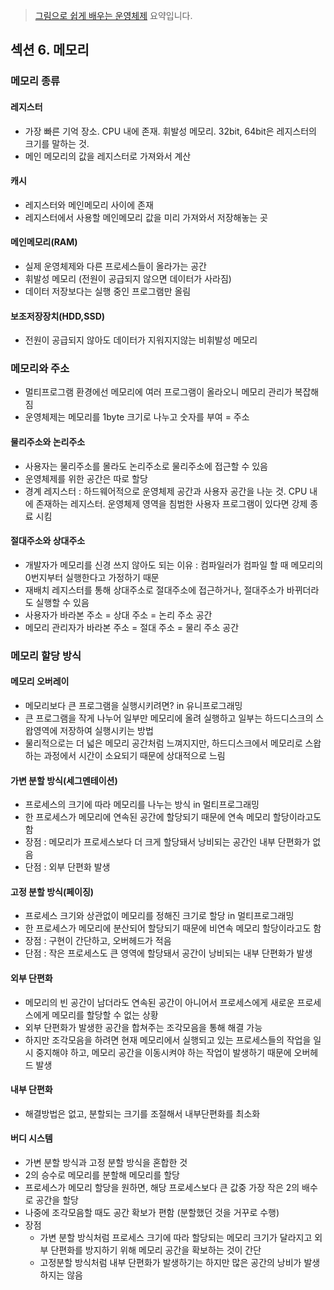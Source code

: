 > [그림으로 쉽게 배우는 운영체제](https://www.inflearn.com/course/%EB%B9%84%EC%A0%84%EA%B3%B5%EC%9E%90-%EC%9A%B4%EC%98%81%EC%B2%B4%EC%A0%9C/dashboard) 요약입니다.

## 섹션 6. 메모리
### 메모리 종류
#### 레지스터
- 가장 빠른 기억 장소. CPU 내에 존재. 휘발성 메모리. 32bit, 64bit은 레지스터의 크기를 말하는 것.
- 메인 메모리의 값을 레지스터로 가져와서 계산
#### 캐시
- 레지스터와 메인메모리 사이에 존재
- 레지스터에서 사용할 메인메모리 값을 미리 가져와서 저장해놓는 곳
#### 메인메모리(RAM)
- 실제 운영체제와 다른 프로세스들이 올라가는 공간
- 휘발성 메모리 (전원이 공급되지 않으면 데이터가 사라짐)
- 데이터 저장보다는 실행 중인 프로그램만 올림
#### 보조저장장치(HDD,SSD)
- 전원이 공급되지 않아도 데이터가 지워지지않는 비휘발성 메모리

### 메모리와 주소
- 멀티프로그램 환경에선 메모리에 여러 프로그램이 올라오니 메모리 관리가 복잡해짐
- 운영체제는 메모리를 1byte 크기로 나누고 숫자를 부여 = 주소

#### 물리주소와 논리주소
- 사용자는 물리주소를 몰라도 논리주소로 물리주소에 접근할 수 있음
- 운영체제를 위한 공간은 따로 할당
- 경계 레지스터 : 하드웨어적으로 운영체제 공간과 사용자 공간을 나눈 것. CPU 내에 존재하는 레지스터. 운영체제 영역을 침범한 사용자 프로그램이 있다면 강제 종료 시킴

#### 절대주소와 상대주소
- 개발자가 메모리를 신경 쓰지 않아도 되는 이유 : 컴파일러가 컴파일 할 때 메모리의 0번지부터 실행한다고 가정하기 때문
- 재배치 레지스터를 통해 상대주소로 절대주소에 접근하거나, 절대주소가 바뀌더라도 실행할 수 있음
- 사용자가 바라본 주소 = 상대 주소 = 논리 주소 공간
- 메모리 관리자가 바라본 주소 = 절대 주소  = 물리 주소 공간

### 메모리 할당 방식
#### 메모리 오버레이
- 메모리보다 큰 프로그램을 실행시키려면? in 유니프로그래밍
- 큰 프로그램을 작게 나누어 일부만 메모리에 올려 실행하고 일부는 하드디스크의 스왑영역에 저장하여 실행시키는 방법
- 물리적으로는 더 넓은 메모리 공간처럼 느껴지지만, 하드디스크에서 메모리로 스왑하는 과정에서 시간이 소요되기 때문에 상대적으로 느림

#### 가변 분할 방식(세그멘테이션)
- 프로세스의 크기에 따라 메모리를 나누는 방식 in 멀티프로그래밍
- 한 프로세스가 메모리에 연속된 공간에 할당되기 때문에 연속 메모리 할당이라고도 함
- 장점 : 메모리가 프로세스보다 더 크게 할당돼서 낭비되는 공간인 내부 단편화가 없음
- 단점 : 외부 단편화 발생
#### 고정 분할 방식(페이징)
- 프로세스 크기와 상관없이 메모리를 정해진 크기로 할당 in 멀티프로그래밍
- 한 프로세스가 메모리에 분산되어 할당되기 때문에 비연속 메모리 할당이라고도 함
- 장점 : 구현이 간단하고, 오버헤드가 적음
- 단점 : 작은 프로세스도 큰 영역에 할당돼서 공간이 낭비되는 내부 단편화가 발생

#### 외부 단편화
- 메모리의 빈 공간이 남더라도 연속된 공간이 아니어서 프로세스에게 새로운 프로세스에게 메모리를 할당할 수 없는 상황
- 외부 단편화가 발생한 공간을 합쳐주는 조각모음을 통해 해결 가능
- 하지만 조각모음을 하려면 현재 메모리에서 실행되고 있는 프로세스들의 작업을 일시 중지해야 하고, 메모리 공간을 이동시켜야 하는 작업이 발생하기 때문에 오버헤드 발생
#### 내부 단편화
- 해결방법은 없고, 분할되는 크기를 조절해서 내부단편화를 최소화

#### 버디 시스템
- 가변 분할 방식과 고정 분할 방식을 혼합한 것
- 2의 승수로 메모리를 분할해 메모리를 할당
- 프로세스가 메모리 할당을 원하면, 해당 프로세스보다 큰 값중 가장 작은 2의 배수로 공간을 할당
- 나중에 조각모음할 때도 공간 확보가 편함 (분할했던 것을 거꾸로 수행)
- 장점
  - 가변 분할 방식처럼 프로세스 크기에 따라 할당되는 메모리 크기가 달라지고 외부 단편화를 방지하기 위해 메모리 공간을 확보하는 것이 간단
  - 고정분할 방식처럼 내부 단편화가 발생하기는 하지만 많은 공간의 낭비가 발생하지는 않음
